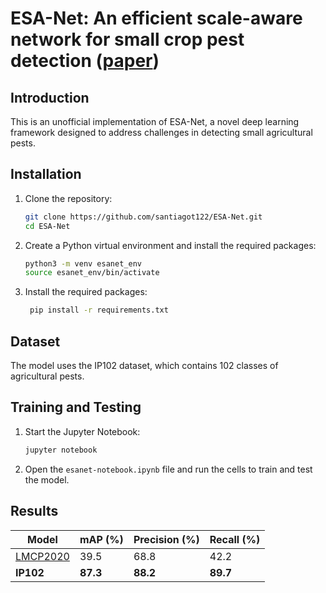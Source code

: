 # ESA-Net: An efficient scale-aware network for small crop pest detection ([paper](https://www.sciencedirect.com/science/article/abs/pii/S0957417423018109))

## Introduction

This is an unofficial implementation of ESA-Net, a novel deep learning framework designed to address challenges in detecting small agricultural pests.

## Installation

1. Clone the repository:

   ```bash
   git clone https://github.com/santiagot122/ESA-Net.git
   cd ESA-Net
   ```

2. Create a Python virtual environment and install the required packages:

   ```bash
   python3 -m venv esanet_env
   source esanet_env/bin/activate
   ```

3. Install the required packages:

   ```bash
    pip install -r requirements.txt
   ```

## Dataset

The model uses the IP102 dataset, which contains 102 classes of agricultural pests.

## Training and Testing

1. Start the Jupyter Notebook:

   ```bash
   jupyter notebook
   ```

2. Open the `esanet-notebook.ipynb` file and run the cells to train and test the model.

## Results

| Model                                                                               | mAP (%)  | Precision (%) | Recall (%) |
| ----------------------------------------------------------------------------------- | -------- | ------------- | ---------- |
| [LMCP2020](https://www.sciencedirect.com/science/article/abs/pii/S0957417423018109) | 39.5     | 68.8          | 42.2       |
| **IP102**                                                                           | **87.3** | **88.2**      | **89.7**   |
